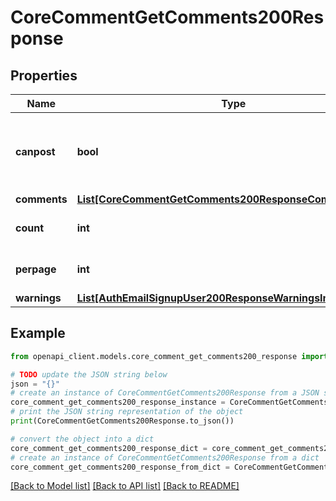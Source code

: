 # CoreCommentGetComments200Response


## Properties

Name | Type | Description | Notes
------------ | ------------- | ------------- | -------------
**canpost** | **bool** | Whether the user can post in this comment area. | [optional] [default to False]
**comments** | [**List[CoreCommentGetComments200ResponseCommentsInner]**](CoreCommentGetComments200ResponseCommentsInner.md) |  | 
**count** | **int** | Total number of comments. | [optional] [default to null]
**perpage** | **int** | Number of comments per page. | [optional] [default to null]
**warnings** | [**List[AuthEmailSignupUser200ResponseWarningsInner]**](AuthEmailSignupUser200ResponseWarningsInner.md) |  | [optional] 

## Example

```python
from openapi_client.models.core_comment_get_comments200_response import CoreCommentGetComments200Response

# TODO update the JSON string below
json = "{}"
# create an instance of CoreCommentGetComments200Response from a JSON string
core_comment_get_comments200_response_instance = CoreCommentGetComments200Response.from_json(json)
# print the JSON string representation of the object
print(CoreCommentGetComments200Response.to_json())

# convert the object into a dict
core_comment_get_comments200_response_dict = core_comment_get_comments200_response_instance.to_dict()
# create an instance of CoreCommentGetComments200Response from a dict
core_comment_get_comments200_response_from_dict = CoreCommentGetComments200Response.from_dict(core_comment_get_comments200_response_dict)
```
[[Back to Model list]](../README.md#documentation-for-models) [[Back to API list]](../README.md#documentation-for-api-endpoints) [[Back to README]](../README.md)


